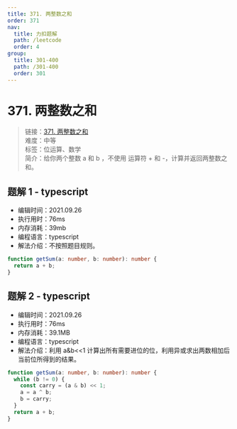 ```yaml
---
title: 371. 两整数之和
order: 371
nav:
  title: 力扣题解
  path: /leetcode
  order: 4
group:
  title: 301-400
  path: /301-400
  order: 301
---
```


# 371. 两整数之和

> 链接：[371. 两整数之和](https://leetcode-cn.com/problems/delete-operation-for-two-strings/)  
> 难度：中等  
> 标签：位运算、数学  
> 简介：给你两个整数 a 和 b ，不使用 运算符 + 和 - ​​​​​​​，计算并返回两整数之和。

## 题解 1 - typescript

- 编辑时间：2021.09.26
- 执行用时：76ms
- 内存消耗：39mb
- 编程语言：typescript
- 解法介绍：不按照题目规则。

```typescript
function getSum(a: number, b: number): number {
  return a + b;
}
```

## 题解 2 - typescript

- 编辑时间：2021.09.26
- 执行用时：76ms
- 内存消耗：39.1MB
- 编程语言：typescript
- 解法介绍：利用 a&b<<1 计算出所有需要进位的位，利用异或求出两数相加后当前位所得到的结果。

```typescript
function getSum(a: number, b: number): number {
  while (b != 0) {
    const carry = (a & b) << 1;
    a = a ^ b;
    b = carry;
  }
  return a + b;
}
```
